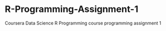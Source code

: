 R-Programming-Assignment-1
==========================

Coursera Data Science R Programming course programming assignment 1
